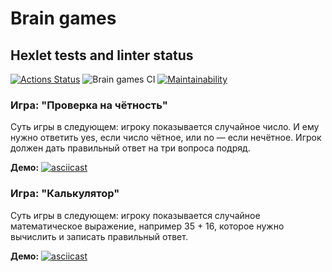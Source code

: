 # Brain games

## Hexlet tests and linter status

[![Actions Status](https://github.com/makafonov/python-project-lvl1/workflows/hexlet-check/badge.svg)](https://github.com/makafonov/python-project-lvl1/actions) ![Brain games CI](https://github.com/makafonov/python-project-lvl1/workflows/Brain%20games%20CI/badge.svg) [![Maintainability](https://api.codeclimate.com/v1/badges/54543fe8e81c76b7ffe4/maintainability)](https://codeclimate.com/github/makafonov/python-project-lvl1/maintainability)

### Игра: "Проверка на чётность"

Суть игры в следующем: игроку показывается случайное число. И ему нужно ответить yes, если число чётное, или no — если нечётное. Игрок должен дать правильный ответ на три вопроса подряд.

**Демо:**
[![asciicast](https://asciinema.org/a/NEVKHLYyeRe5NbscVMXJiV1Cj.svg)](https://asciinema.org/a/NEVKHLYyeRe5NbscVMXJiV1Cj)

### Игра: "Калькулятор"

 Суть игры в следующем: игроку показывается случайное математическое выражение, например 35 + 16, которое нужно вычислить и записать правильный ответ.

 **Демо:**
[![asciicast](https://asciinema.org/a/390165.svg)](https://asciinema.org/a/390165)
